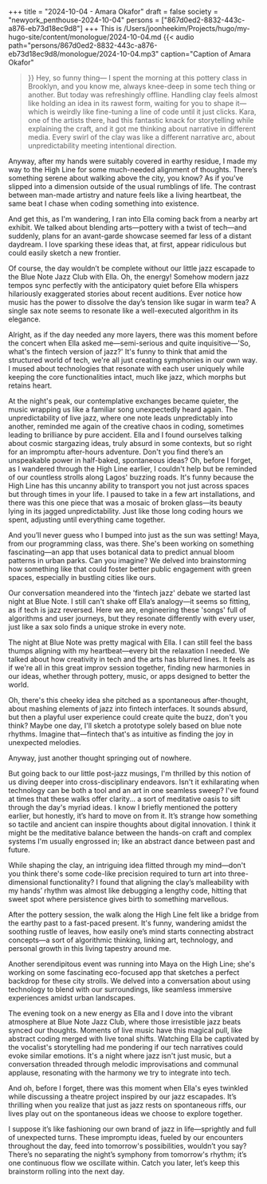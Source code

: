 +++
title = "2024-10-04 - Amara Okafor"
draft = false
society = "newyork_penthouse-2024-10-04"
persons = ["867d0ed2-8832-443c-a876-eb73d18ec9d8"]
+++
This is /Users/joonheekim/Projects/hugo/my-hugo-site/content/monologue/2024-10-04.md
{{< audio
    path="persons/867d0ed2-8832-443c-a876-eb73d18ec9d8/monologue/2024-10-04.mp3" 
    caption="Caption of Amara Okafor"
>}}
Hey, so funny thing—
 I spent the morning at this pottery class in Brooklyn, and you know me, always knee-deep in some tech thing or another. But today was refreshingly offline. Handling clay feels almost like holding an idea in its rawest form, waiting for you to shape it—which is weirdly like fine-tuning a line of code until it just clicks. Kara, one of the artists there, had this fantastic knack for storytelling while explaining the craft, and it got me thinking about narrative in different media. Every swirl of the clay was like a different narrative arc, about unpredictability meeting intentional direction.

Anyway, after my hands were suitably covered in earthy residue, I made my way to the High Line for some much-needed alignment of thoughts. There’s something serene about walking above the city, you know? As if you’ve slipped into a dimension outside of the usual rumblings of life. The contrast between man-made artistry and nature feels like a living heartbeat, the same beat I chase when coding something into existence.

And get this, as I'm wandering, I ran into Ella coming back from a nearby art exhibit. We talked about blending arts—pottery with a twist of tech—and suddenly, plans for an avant-garde showcase seemed far less of a distant daydream. I love sparking these ideas that, at first, appear ridiculous but could easily sketch a new frontier.

Of course, the day wouldn’t be complete without our little jazz escapade to the Blue Note Jazz Club with Ella. Oh, the energy! Somehow modern jazz tempos sync perfectly with the anticipatory quiet before Ella whispers hilariously exaggerated stories about recent auditions. Ever notice how music has the power to dissolve the day’s tension like sugar in warm tea? A single sax note seems to resonate like a well-executed algorithm in its elegance.

Alright, as if the day needed any more layers, there was this moment before the concert when Ella asked me—semi-serious and quite inquisitive—'So, what's the fintech version of jazz?' It's funny to think that amid the structured world of tech, we're all just creating symphonies in our own way. I mused about technologies that resonate with each user uniquely while keeping the core functionalities intact, much like jazz, which morphs but retains heart.

At the night's peak, our contemplative exchanges became quieter, the music wrapping us like a familiar song unexpectedly heard again. The unpredictability of live jazz, where one note leads unpredictably into another, reminded me again of the creative chaos in coding, sometimes leading to brilliance by pure accident. Ella and I found ourselves talking about cosmic stargazing ideas, truly absurd in some contexts, but so right for an impromptu after-hours adventure. Don't you find there’s an unspeakable power in half-baked, spontaneous ideas?
Oh, before I forget, as I wandered through the High Line earlier, I couldn't help but be reminded of our countless strolls along Lagos' buzzing roads. It's funny because the High Line has this uncanny ability to transport you not just across spaces but through times in your life. I paused to take in a few art installations, and there was this one piece that was a mosaic of broken glass—its beauty lying in its jagged unpredictability. Just like those long coding hours we spent, adjusting until everything came together.

And you’ll never guess who I bumped into just as the sun was setting! Maya, from our programming class, was there. She's been working on something fascinating—an app that uses botanical data to predict annual bloom patterns in urban parks. Can you imagine? We delved into brainstorming how something like that could foster better public engagement with green spaces, especially in bustling cities like ours.

Our conversation meandered into the 'fintech jazz' debate we started last night at Blue Note. I still can't shake off Ella’s analogy—it seems so fitting, as if tech is jazz reversed. Here we are, engineering these 'songs' full of algorithms and user journeys, but they resonate differently with every user, just like a sax solo finds a unique stroke in every note.

The night at Blue Note was pretty magical with Ella. I can still feel the bass thumps aligning with my heartbeat—every bit the relaxation I needed. We talked about how creativity in tech and the arts has blurred lines. It feels as if we're all in this great improv session together, finding new harmonies in our ideas, whether through pottery, music, or apps designed to better the world.

Oh, there's this cheeky idea she pitched as a spontaneous after-thought, about mashing elements of jazz into fintech interfaces. It sounds absurd, but then a playful user experience could create quite the buzz, don't you think? Maybe one day, I'll sketch a prototype solely based on blue note rhythms. Imagine that—fintech that's as intuitive as finding the joy in unexpected melodies.

Anyway, just another thought springing out of nowhere. 

But going back to our little post-jazz musings, I'm thrilled by this notion of us diving deeper into cross-disciplinary endeavors. Isn't it exhilarating when technology can be both a tool and an art in one seamless sweep? I've found at times that these walks offer clarity... a sort of meditative oasis to sift through the day's myriad ideas.
I know I briefly mentioned the pottery earlier, but honestly, it’s hard to move on from it. It’s strange how something so tactile and ancient can inspire thoughts about digital innovation. I think it might be the meditative balance between the hands-on craft and complex systems I'm usually engrossed in; like an abstract dance between past and future.

While shaping the clay, an intriguing idea flitted through my mind—don't you think there's some code-like precision required to turn art into three-dimensional functionality? I found that aligning the clay’s malleability with my hands’ rhythm was almost like debugging a lengthy code, hitting that sweet spot where persistence gives birth to something marvellous.

After the pottery session, the walk along the High Line felt like a bridge from the earthy past to a fast-paced present. It's funny, wandering amidst the soothing rustle of leaves, how easily one’s mind starts connecting abstract concepts—a sort of algorithmic thinking, linking art, technology, and personal growth in this living tapestry around me.

Another serendipitous event was running into Maya on the High Line; she's working on some fascinating eco-focused app that sketches a perfect backdrop for these city strolls. We delved into a conversation about using technology to blend with our surroundings, like seamless immersive experiences amidst urban landscapes.

The evening took on a new energy as Ella and I dove into the vibrant atmosphere at Blue Note Jazz Club, where those irresistible jazz beats synced our thoughts. Moments of live music have this magical pull, like abstract coding merged with live tonal shifts. Watching Ella be captivated by the vocalist's storytelling had me pondering if our tech narratives could evoke similar emotions. It's a night where jazz isn't just music, but a conversation threaded through melodic improvisations and communal applause, resonating with the harmony we try to integrate into tech.

And oh, before I forget, there was this moment when Ella's eyes twinkled while discussing a theatre project inspired by our jazz escapades. It’s thrilling when you realize that just as jazz rests on spontaneous riffs, our lives play out on the spontaneous ideas we choose to explore together.

I suppose it’s like fashioning our own brand of jazz in life—sprightly and full of unexpected turns. These impromptu ideas, fueled by our encounters throughout the day, feed into tomorrow's possibilities, wouldn’t you say? There’s no separating the night’s symphony from tomorrow's rhythm; it’s one continuous flow we oscillate within.
Catch you later, let’s keep this brainstorm rolling into the next day.
